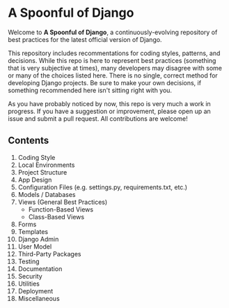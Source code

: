 # A Spoonful of Django

Welcome to **A Spoonful of Django**, a continuously-evolving repository of best practices for the latest official version of Django. 

This repository includes recommentations for coding styles, patterns, and decisions. While this repo is here to represent best practices (something that is very subjective at times), many developers may disagree with some or many of the choices listed here. There is no single, correct method for developing Django projects. Be sure to make your own decisions, if something recommended here isn't sitting right with you.

As you have probably noticed by now, this repo is very much a work in progress. If you have a suggestion or improvement, please open up an issue and submit a pull request. All contributions are welcome!

## Contents

1. Coding Style
2. Local Environments
3. Project Structure
4. App Design
5. Configuration Files (e.g. settings.py, requirements.txt, etc.)
6. Models / Databases
7. Views (General Best Practices)
    * Function-Based Views
    * Class-Based Views
8. Forms
9. Templates
10. Django Admin
11. User Model
12. Third-Party Packages
13. Testing
14. Documentation
15. Security
16. Utilities
17. Deployment
18. Miscellaneous
